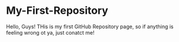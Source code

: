 # My-First-Repository
Hello, Guys! THis is my first GitHub Repository page, so if anything is feeling wrong ot ya, just conatct me!
